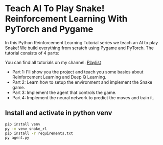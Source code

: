 # Teach AI To Play Snake! Reinforcement Learning With PyTorch and Pygame

In this Python Reinforcement Learning Tutorial series we teach an AI to play Snake! We build everything from scratch using Pygame and PyTorch. The tutorial consists of 4 parts:

You can find all tutorials on my channel: [Playlist](https://www.youtube.com/playlist?list=PLqnslRFeH2UrDh7vUmJ60YrmWd64mTTKV)

- Part 1: I'll show you the project and teach you some basics about Reinforcement Learning and Deep Q Learning.
- Part 2: Learn how to setup the environment and implement the Snake game.
- Part 3: Implement the agent that controls the game.
- Part 4: Implement the neural network to predict the moves and train it.

## Install and activate in python venv
```bash
pip install venv
py -m venv snake_rl 
pip install -r requirements.txt
py agent.py
```